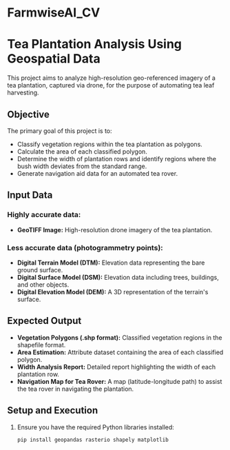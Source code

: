 # FarmwiseAI_CV
# Tea Plantation Analysis Using Geospatial Data

This project aims to analyze high-resolution geo-referenced imagery of a tea plantation, captured via drone, for the purpose of automating tea leaf harvesting.

## Objective

The primary goal of this project is to:

- Classify vegetation regions within the tea plantation as polygons.
- Calculate the area of each classified polygon.
- Determine the width of plantation rows and identify regions where the bush width deviates from the standard range.
- Generate navigation aid data for an automated tea rover.

## Input Data

### Highly accurate data:

- **GeoTIFF Image:** High-resolution drone imagery of the tea plantation.

### Less accurate data (photogrammetry points):

- **Digital Terrain Model (DTM):** Elevation data representing the bare ground surface.
- **Digital Surface Model (DSM):** Elevation data including trees, buildings, and other objects.
- **Digital Elevation Model (DEM):** A 3D representation of the terrain's surface.

## Expected Output

- **Vegetation Polygons (.shp format):** Classified vegetation regions in the shapefile format.
- **Area Estimation:** Attribute dataset containing the area of each classified polygon.
- **Width Analysis Report:** Detailed report highlighting the width of each plantation row.
- **Navigation Map for Tea Rover:** A map (latitude-longitude path) to assist the tea rover in navigating the plantation.

## Setup and Execution

1. Ensure you have the required Python libraries installed:

   ```bash
   pip install geopandas rasterio shapely matplotlib
